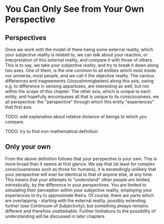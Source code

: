 # You Can Only See from Your Own Perspective

## Perspectives

Once we work with the model of there being some external reality, which your subjective reality is related to, we can talk about your reaction, or interpretation of this external reality, and compare it with those of others.
This is to say, we take your subjective reality, and try to break it down along two axes. One of them, is the one common to all entities which exist inside our universe, most people, and we call it the objective reality. The various differences and inagreements (Unzustimmigkeiten) along this axis, owing e.g. to difference in sensing appartuses, are interesting as well, but not within the scope of this chapter.
The other axis, which is unique to each entity, and hopefully encompases all that is unique to its consciousness, we all perspective: the "perspective" through which this entity "experiences" that first axis.

TODO: add explanation about relative distance of beings to which you compare.

TODO: try to find non-mathematical definition

## Only your own

From the above definition follows that your perspective is your own. This is more broad than it seems at first glance. We say that (at least for complex consciousnesses such as those for humans), it is exceedingly unlikely that your perspective will ever be identical to that of anyone else, at any time. This means that your attempts to "understand" other people are limited, intrinstically, by the difference in your perspectives. You are limited to simulating their perception within your subjective reality, employing your experiences to try to approximate theirs. Of course, there are parts which are overlapping - starting with the external reality, possibly extending further (see Continuum of Subjectivity); but something always remains different and therefore unattainable. Further limitations to the possibility of understanding will be discussed in later chapters.
